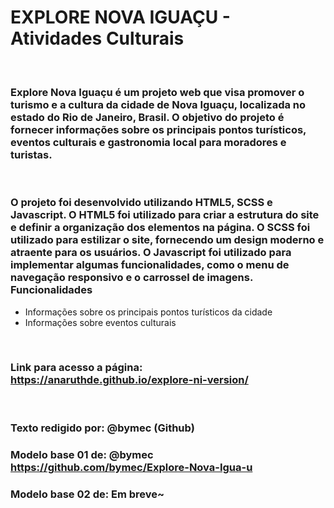 
# EXPLORE NOVA IGUAÇU - Atividades Culturais

<br>

### Explore Nova Iguaçu é um projeto web que visa promover o turismo e a cultura da cidade de Nova Iguaçu, localizada no estado do Rio de Janeiro, Brasil. O objetivo do projeto é fornecer informações sobre os principais pontos turísticos, eventos culturais e gastronomia local para moradores e turistas.

<br>


### O projeto foi desenvolvido utilizando HTML5, SCSS e Javascript. O HTML5 foi utilizado para criar a estrutura do site e definir a organização dos elementos na página. O SCSS foi utilizado para estilizar o site, fornecendo um design moderno e atraente para os usuários. O Javascript foi utilizado para implementar algumas funcionalidades, como o menu de navegação responsivo e o carrossel de imagens. Funcionalidades

* Informações sobre os principais pontos turísticos da cidade
* Informações sobre eventos culturais
<br>

### Link para acesso a página: https://anaruthde.github.io/explore-ni-version/

<br>

### Texto redigido por: @bymec (Github)
### Modelo base 01 de: @bymec https://github.com/bymec/Explore-Nova-Igua-u
### Modelo base 02 de: Em breve~
